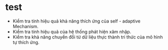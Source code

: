 # test 
- Kiểm tra tính hiệu quả khả năng thích ứng của self - adaptive Mechanism.
- Kiểm tra tính hiệu quả của hệ thống phát hiện xâm nhập.
- Kiểm tra khả năng chuyển đổi từ dữ liệu thực thành tri thức của mô hình tự thích ứng. 
